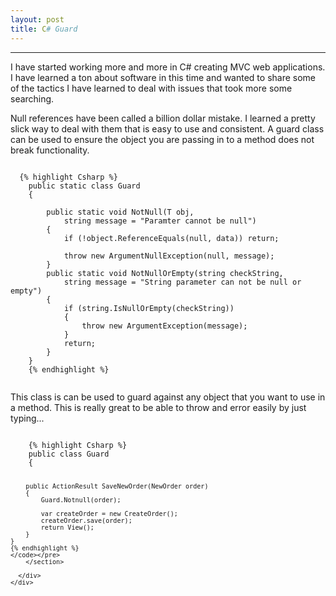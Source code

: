 ```yaml
---
layout: post
title: C# Guard
---
```

 
<html>


<body>
<div id="container">
<div class="inner">

<hr>

<section id="main_content">

<p>I have started working more and more in C# creating MVC web applications. I have learned a ton about software in this time and wanted to share some of the tactics I have learned to deal with issues that took more some searching.</p>

<p>Null references have been called a billion dollar mistake. I learned a pretty slick way to deal with them that is easy to use and consistent. A guard class can be used to ensure the object you are passing in to a method does not break functionality.</p>

<pre class="prettyprint"><code class="language-Csharp">
  {% highlight Csharp %}
    public static class Guard
    {

        public static void NotNull<T>(T obj, 
            string message = "Paramter cannot be null")
        {
            if (!object.ReferenceEquals(null, data)) return;

            throw new ArgumentNullException(null, message);
        }
        public static void NotNullOrEmpty(string checkString, 
            string message = "String parameter can not be null or empty")
        {
            if (string.IsNullOrEmpty(checkString))
            {
                throw new ArgumentException(message);
            }
            return;
        }
    }
    {% endhighlight %}
    </code></pre>
  <p> This class is can be used to guard against any object that you want to use in a method. This is really great to be able to throw and error easily by just typing...  </p>
  <pre class="prettyprint"><code class="language-Csharp">
    {% highlight Csharp %}
    public class Guard
    {

        public ActionResult SaveNewOrder(NewOrder order)
        {
            Guard.Notnull(order);

            var createOrder = new CreateOrder();
            createOrder.save(order);
            return View();
        }
    }
    {% endhighlight %}
    </code></pre>
        </section>

      </div>
    </div>
  </body>
</html>
